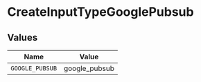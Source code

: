 # CreateInputTypeGooglePubsub


## Values

| Name            | Value           |
| --------------- | --------------- |
| `GOOGLE_PUBSUB` | google_pubsub   |